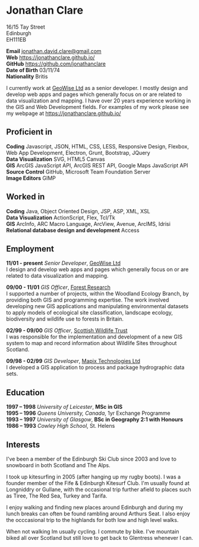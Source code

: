 Jonathan Clare
======

16/15 Tay Street  
Edinburgh  
EH111EB

**Email** jonathan.david.clare@gmail.com  
**Web** https://jonathanclare.github.io/  
**GitHub** https://github.com/jonathanclare  
**Date of Birth** 03/11/74   
**Nationality** Britis

I currently work at [GeoWise Ltd](https://www.instantatlas.com/) as a senior developer. I mostly design and develop web apps and pages which generally focus on or are related to data visualization and mapping. I have over 20 years experience working in the GIS and Web Development fields. For examples of my work please see my webpage at https://jonathanclare.github.io/

Proficient in
------

**Coding** Javascript, JSON, HTML, CSS, LESS, Responsive Design, Flexbox, Web App Development, Electron, Grunt, Bootstrap, JQuery  
**Data Visualization** SVG, HTML5 Canvas  
**GIS** ArcGIS JavaScript API, ArcGIS REST API, Google Maps JavaScript API  
**Source Control** GitHub, Microsoft Team Foundation Server  
**Image Editors** GIMP  

Worked in
------

**Coding** Java, Object Oriented Design, JSP, ASP, XML, XSL  
**Data Visualization** ActionScript, Flex, Tcl/Tk  
**GIS** ArcInfo, ARC Macro Language, ArcView, Avenue, ArcIMS, Idrisi  
**Relational database design and development** Access  

Employment
------

**11/01 - present** *Senior Developer*, [GeoWise Ltd](https://www.instantatlas.com/)  
I design and develop web apps and pages which generally focus on or are related to data visualization and mapping.

**09/00 - 11/01** *GIS Officer*, [Forest Research](https://www.forestry.gov.uk/forestresearch)  
I supported a number of projects, within the Woodland Ecology Branch, by providing both GIS and programming expertise. The work involved developing new GIS applications and manipulating environmental datasets to apply models of ecological site classification, landscape ecology, biodiversity and wildlife use to forests in Britain.

**02/99 - 09/00** *GIS Officer*, [Scottish Wildlife Trust](https://scottishwildlifetrust.org.uk/)  
I was responsible for the implementation and development of a new GIS system to map and record information about Wildlife Sites throughout Scotland.

**09/98 - 02/99** *GIS Developer*, [Mapix Technologies Ltd](http://www.routescene.com/)  
I developed a GIS application to process and package hydrographic data sets.

Education
------

**1997 – 1998** *University of Leicester*, **MSc in GIS**  
**1995 – 1996** *Queens University, Canada*, 1yr Exchange Programme  
**1993 – 1997** *University of Glasgow*, **BSc in Geography 2:1 with Honours**  
**1986 – 1993** *Cowley High School*, St. Helens

Interests
------

I've been a member of the Edinburgh Ski Club since 2003 and love to snowboard in both Scotland and The Alps.

I took up kitesurfing in 2005 (after hanging up my rugby boots). I was a founder member of the Fife & Edinburgh Kitesurf Club. I'm usually found at Longniddry or Gullane, with the occasional trip further afield to places such as Tiree, The Red Sea, Turkey and Tarifa.

I enjoy walking and finding new places around Edinburgh and during my lunch breaks can often be found rambling around Arthurs Seat. I also enjoy the occcasional trip to the highlands for both low and high level walks.

When not walking Im usually cycling. I commute by bike. I've mountain biked all over Scotland but still love to get back to Glentress whenever I can.